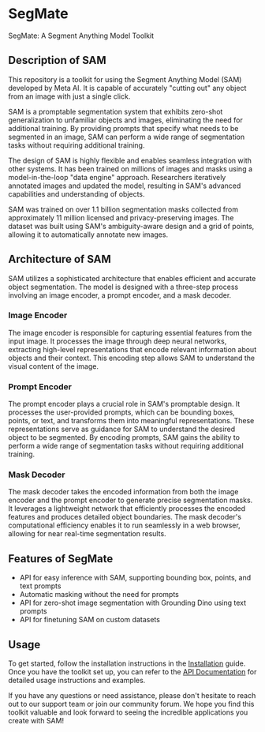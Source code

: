 # SegMate

SegMate: A Segment Anything Model Toolkit

## Description of SAM

This repository is a toolkit for using the Segment Anything Model (SAM) developed by Meta AI. It is capable of accurately "cutting out" any object from an image with just a single click.

SAM is a promptable segmentation system that exhibits zero-shot generalization to unfamiliar objects and images, eliminating the need for additional training. By providing prompts that specify what needs to be segmented in an image, SAM can perform a wide range of segmentation tasks without requiring additional training.

The design of SAM is highly flexible and enables seamless integration with other systems. It has been trained on millions of images and masks using a model-in-the-loop "data engine" approach. Researchers iteratively annotated images and updated the model, resulting in SAM's advanced capabilities and understanding of objects.

SAM was trained on over 1.1 billion segmentation masks collected from approximately 11 million licensed and privacy-preserving images. The dataset was built using SAM's ambiguity-aware design and a grid of points, allowing it to automatically annotate new images.

## Architecture of SAM

SAM utilizes a sophisticated architecture that enables efficient and accurate object segmentation. The model is designed with a three-step process involving an image encoder, a prompt encoder, and a mask decoder.

### Image Encoder

The image encoder is responsible for capturing essential features from the input image. It processes the image through deep neural networks, extracting high-level representations that encode relevant information about objects and their context. This encoding step allows SAM to understand the visual content of the image.

### Prompt Encoder

The prompt encoder plays a crucial role in SAM's promptable design. It processes the user-provided prompts, which can be bounding boxes, points, or text, and transforms them into meaningful representations. These representations serve as guidance for SAM to understand the desired object to be segmented. By encoding prompts, SAM gains the ability to perform a wide range of segmentation tasks without requiring additional training.

### Mask Decoder

The mask decoder takes the encoded information from both the image encoder and the prompt encoder to generate precise segmentation masks. It leverages a lightweight network that efficiently processes the encoded features and produces detailed object boundaries. The mask decoder's computational efficiency enables it to run seamlessly in a web browser, allowing for near real-time segmentation results.

## Features of SegMate

- API for easy inference with SAM, supporting bounding box, points, and text prompts
- Automatic masking without the need for prompts
- API for zero-shot image segmentation with Grounding Dino using text prompts
- API for finetuning SAM on custom datasets

## Usage

To get started, follow the installation instructions in the [Installation]() guide. Once you have the toolkit set up, you can refer to the [API Documentation]() for detailed usage instructions and examples.

If you have any questions or need assistance, please don't hesitate to reach out to our support team or join our community forum. We hope you find this toolkit valuable and look forward to seeing the incredible applications you create with SAM!

